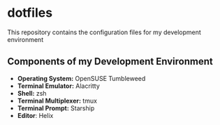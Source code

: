 # dotfiles

This repository contains the configuration files for my development environment

## Components of my Development Environment

- **Operating System:** OpenSUSE Tumbleweed
- **Terminal Emulator:** Alacritty
- **Shell:** zsh
- **Terminal Multiplexer:** tmux
- **Terminal Prompt:** Starship
- **Editor**: Helix
